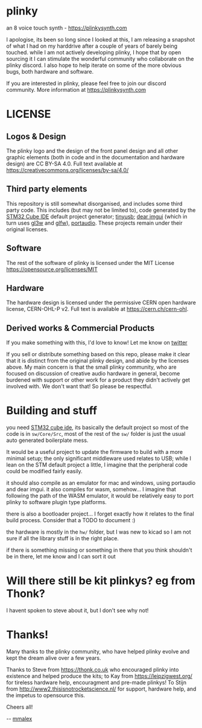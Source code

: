 # plinky

an 8 voice touch synth - https://plinkysynth.com

I apologise, its been so long since I looked at this, I am releasing a snapshot of what I had on my harddrive after a couple of years of barely being touched. while I am not actively developing plinky, I hope that by open sourcing it I can stimulate the wonderful community who collaborate on the plinky discord. I also hope to help iterate on some of the more obvious bugs, both hardware and software. 

If you are interested in plinky, please feel free to join our discord community. More information at https://plinkysynth.com


LICENSE
==
Logos & Design
---
The plinky logo and the design of the front panel design and all other graphic elements (both in code and in the documentation and hardware design) are CC BY-SA 4.0. Full text available at https://creativecommons.org/licenses/by-sa/4.0/

Third party elements
--
This repository is still somewhat disorganised, and includes some third party code. This includes (but may not be limited to), code generated by the [STM32 Cube IDE](https://www.st.com/en/development-tools/stm32cubeide.html) default project generator; [tinyusb](https://github.com/hathach/tinyusb); [dear imgui](https://github.com/ocornut/imgui) (which in turn uses [gl3w](https://github.com/skaslev/gl3w) and [glfw](https://github.com/glfw/glfw)), [portaudio](https://github.com/PortAudio/portaudio). These projects remain under their original licenses.

Software
--
The rest of the software of plinky is licensed under the MIT License https://opensource.org/licenses/MIT

Hardware
--
The hardware design is licensed under the permissive CERN open hardware license, CERN-OHL-P v2. Full text is available at https://cern.ch/cern-ohl.

Derived works & Commercial Products
--
If you make something with this, I'd love to know! Let me know on [twitter](https://twitter.com/mmalex) 

If you sell or distribute something based on this repo, please make it clear that it is distinct from the original plinky design, and abide by the licenses above.
My main concern is that the small plinky community, who are focused on discussion of creative audio hardware in general, become burdened with support or other work for a product they didn't actively get involved with. We don't want that! So please be respectful.

Building and stuff
==
you need [STM32 cube ide](https://www.st.com/en/development-tools/stm32cubeide.html), its basically the default project so most of the code is in `sw/Core/Src`, most of the rest of the `sw/` folder is just the usual auto generated boilerplate mess.

It would be a useful project to update the firmware to build with a more minimal setup; the only significant middleware used relates to USB; while I lean on the STM default project a little, I imagine that the peripheral code could be modified fairly easily.

it should also compile as an emulator for mac and windows, using portaudio and dear imgui. it also compiles for wasm, somehow... I imagine that following the path of the WASM emulator, it would be relatively easy to port plinky to software plugin type platforms.

there is also a bootloader project... I forget exactly how it relates to the final build process. Consider that a TODO to document :)

the hardware is mostly in the `hw/` folder, but I was new to kicad so I am not sure if all the library stuff is in the right place.

if there is something missing or something in there that you think shouldn't be in there, let me know and I can sort it out


Will there still be kit plinkys? eg from Thonk?
==
I havent spoken to steve about it, but I don't see why not!

Thanks!
==
Many thanks to the plinky community, who have helped plinky evolve and kept the dream alive over a few years. 

Thanks to Steve from https://thonk.co.uk who encouraged plinky into existence and helped produce the kits; to Kay from https://leipzigwest.org/ for tireless hardware help, encouragment and pre-made plinkys! To Stijn from http://www2.thisisnotrocketscience.nl/ for support, hardware help, and the impetus to opensource this.

Cheers all! 

-- [mmalex](https://twitter.com/mmalex)

